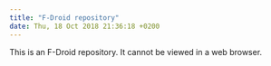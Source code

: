 ```yaml
---
title: "F-Droid repository"
date: Thu, 18 Oct 2018 21:36:18 +0200
---
```




This is an F-Droid repository. It cannot be viewed in a web browser.

